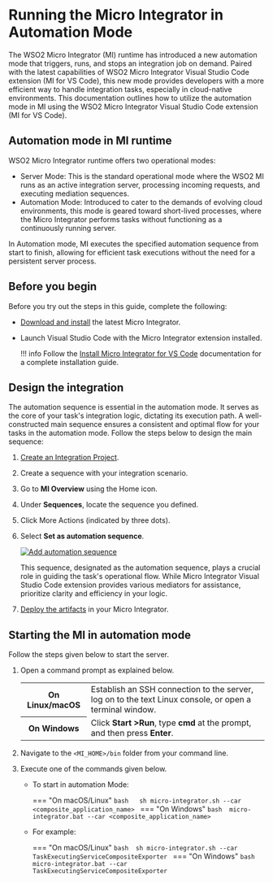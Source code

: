# Running the Micro Integrator in Automation Mode

The WSO2 Micro Integrator (MI) runtime has introduced a new automation mode that triggers, runs, and stops an integration job on demand. Paired with the latest capabilities of WSO2 Micro Integrator Visual Studio Code extension (MI for VS Code), this new mode provides developers with a more efficient way to handle integration tasks, especially in cloud-native environments. This documentation outlines how to utilize the automation mode in MI using the WSO2 Micro Integrator Visual Studio Code extension (MI for VS Code).

## Automation mode in MI runtime

WSO2 Micro Integrator runtime offers two operational modes:

- Server Mode: This is the standard operational mode where the WSO2 MI runs as an active integration server, processing incoming requests, and executing mediation sequences.
- Automation Mode: Introduced to cater to the demands of evolving cloud environments, this mode is geared toward short-lived processes, where the Micro Integrator performs tasks without functioning as a continuously running server.

In Automation mode, MI executes the specified automation sequence from start to finish, allowing for efficient task executions without the need for a persistent server process.

## Before you begin

Before you try out the steps in this guide, complete the following:

- [Download and install]({{base_path}}/install-and-setup/install/installing-mi) the latest Micro Integrator.
- Launch Visual Studio Code with the Micro Integrator extension installed.

    !!! info
        Follow the [Install Micro Integrator for VS Code]({{base_path}}/develop/mi-for-vscode/install-wso2-mi-for-vscode) documentation for a complete installation guide.


## Design the integration

The automation sequence is essential in the automation mode. It serves as the core of your task's integration logic, dictating its execution path. A well-constructed main sequence ensures a consistent and optimal flow for your tasks in the automation mode. Follow the steps below to design the main sequence:

1. [Create an Integration Project]({{base_path}}/develop/create-integration-project).
2. Create a sequence with your integration scenario.
3. Go to **MI Overview** using the Home icon.
4. Under **Sequences**, locate the sequence you defined.
5. Click More Actions (indicated by three dots).
6. Select **Set as automation sequence**.
      
    <a href="{{base_path}}/assets/img/setup-and-install/configure-main-sequence.png"><img src="{{base_path}}/assets/img/setup-and-install/configure-main-sequence.png" alt="Add automation sequence"></a>

    This sequence, designated as the automation sequence, plays a crucial role in guiding the task's operational flow. While Micro Integrator Visual Studio Code extension provides various mediators for assistance, prioritize clarity and efficiency in your logic.

4. [Deploy the artifacts]({{base_path}}/develop/deploy-artifacts) in your Micro Integrator.

## Starting the MI in automation mode

Follow the steps given below to start the server.

1. Open a command prompt as explained below.

      <table>
            <tr>
                  <th>On <b>Linux/macOS</b></td>
                  <td>Establish an SSH connection to the server, log on to the text Linux console, or open a terminal window.</td>
            </tr>
            <tr>
                  <th>On <b>Windows</b></td>
                  <td>Click <b>Start &gt;Run</b>, type <b>cmd</b> at the prompt, and then press <b>Enter</b>.</td>
            </tr>
      </table>     

2. Navigate to the `<MI_HOME>/bin` folder from your command line.
3. Execute one of the commands given below.

    - To start in automation Mode:
        
        === "On macOS/Linux"
            ```bash  
            sh micro-integrator.sh --car <composite_application_name>
            ```
        === "On Windows"
            ```bash 
            micro-integrator.bat --car <composite_application_name>
            ```
        
    - For example:
         
        === "On macOS/Linux"
            ```bash 
            sh micro-integrator.sh --car TaskExecutingServiceCompositeExporter
            ```
        === "On Windows" 
            ```bash 
            micro-integrator.bat --car TaskExecutingServiceCompositeExporter
            ```
        
